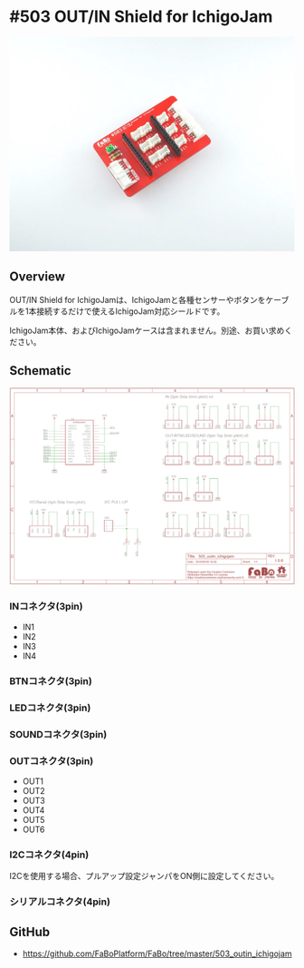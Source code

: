 # #503 OUT/IN Shield for IchigoJam
  
![](./img/503_outin_ichigojam.jpg)
<!--COLORME-->

## Overview
OUT/IN Shield for IchigoJamは、IchigoJamと各種センサーやボタンをケーブルを1本接続するだけで使えるIchigoJam対応シールドです。

IchigoJam本体、およびIchigoJamケースは含まれません。別途、お買い求めください。

## Schematic
![](./img/503_outin_ichigojam_sch.png)

### INコネクタ(3pin)
- IN1
- IN2
- IN3
- IN4

### BTNコネクタ(3pin)
### LEDコネクタ(3pin)
### SOUNDコネクタ(3pin)

### OUTコネクタ(3pin)
- OUT1
- OUT2
- OUT3
- OUT4
- OUT5
- OUT6

### I2Cコネクタ(4pin)
I2Cを使用する場合、プルアップ設定ジャンパをON側に設定してください。

### シリアルコネクタ(4pin)

## GitHub
- https://github.com/FaBoPlatform/FaBo/tree/master/503_outin_ichigojam
